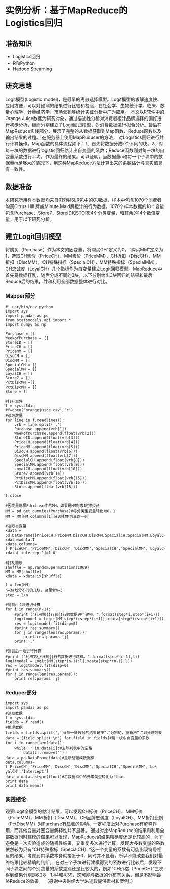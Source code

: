 # 实例分析：基于MapReduce的Logistics回归


## 准备知识

* Logistics回归
* R和Python
* Hadoop Streaming

## 研究思路
Logit模型(Logistic model)，是最早的离散选择模型。Logit模型的求解速度快、应用方便，可以对预测的结果进行比较和检验，在社会学、生物统计学、临床、数量心理学、计量经济学、市场营销等统计实证分析中广为应用。本文以R软件中的Orange Juice数据为研究对象，通过描述性分析对消费者橙汁品牌选择的偏好进行初步分析，继而分别建立了Logit回归模型，对消费数据进行拟合分析。最后在MapReduce实践部分，展示了完整的从数据获取到Map函数、Reduce函数以及输出结果的过程。在服务器上使用MapRuducer的方法， 对Logistics回归进行并行计算操作。Map函数的具体流程如下：1、首先将数据分成k个不同的块。2、对每一块的数据进行logistic回归估计出自变量的系数；Reduce函数则对每一块的自变量系数进行平均，作为最终的结果。可以证明，当数据量n和每一个子块中的数据量m足够大的情况下，用这种MapReduce方法计算出来的系数估计与真实值具有一致性。
## 数据准备
本研究所用样本数据均来自R软件ISLR包中的OJ数据，样本中包含1070个消费者购买Citrus Hill 牌或Minute Maid牌橙汁的行为数据。1070个样本数据的18个变量包含Purchase、Store7、StoreID和STORE4个分类变量，和其余的14个数值变量，用于以下研究分析。

## 建立Logit回归模型

将购买（Purchase）作为本文的因变量，将购买CH”定义为0，“购买MM”定义为1，选取CH售价（PriceCH），MM售价（PriceMM），CH折扣（DiscCH），MM折扣（DiscMM），CH特殊指标（SpecialCH），MM特殊指标（SpecialMM），CH忠诚度（LoyalCH）几个指标作为自变量建立Logit回归模型。MapReduce中首先将数据打乱，随后分成不同的3块，以下分别给出3块回归的结果和最后Reduce后的结果，并和利用全部数据整体进行对比。


### Mapper部分


	#! usr/bin/env python
	import sys
	import pandas as pd
	from statsmodels.api import *
	import numpy as np
	
	Purchase = []
	WeekofPurchase = []
	StoreID = []
	PriceCH = []
	PriceMM = []
	DiscCH = []
	DiscMM = []
	SpecialCH = []
	SpecialMM = []
	LoyalCH = []
	Store7 = []
	PctDiscMM =[]
	PctDiscMM = []
	Store = []

	#打开文件
	f = sys.stdin
	#f=open('orangejuice.csv','r')
	#读取数据
	for line in f.readlines():
	    vrb = line.split(',')
	    Purchase.append(vrb[1])
	    WeekofPurchase.append(float(vrb[2]))
	    StoreID.append(float(vrb[3]))
	    PriceCH.append(float(vrb[4]))
	    PriceMM.append(float(vrb[5]))
	    DiscCH.append(float(vrb[6]))
	    DiscMM.append(float(vrb[7]))
	    SpecialCH.append(float(vrb[8]))
	    SpecialMM.append(float(vrb[9]))
	    LoyalCH.append(float(vrb[10]))
	    Store7.append(vrb[14])
	    PctDiscMM.append(float(vrb[15]))
	    PctDiscMM.append(float(vrb[16]))
	    Store.append(float(vrb[18]))
	    	
	f.close

	#因变量选择PUrchase中的MM，如果是MM则取1否则为0
	MM = pd.get_dummies(Purchase)#将分类型变量转化为0，1
	MM = MM[MM.columns[1]]#选择MM为真的一列
	
	#选取自变量
	xdata = pd.DataFrame([PriceCH,PriceMM,DiscCH,DiscMM,SpecialCH,SpecialMM,LoyalCH])
	xdata=xdata.T                      
	xdata.columns=['PriceCH','PriceMM','DiscCH','DiscMM','SpecialCH','SpecialMM','LoyalCH']
	xdata['intercept']=1.0
	
	#打乱顺序
	shuffle = np.random.permutation(1069)
	MM = MM[shuffle]
	xdata = xdata.ix[shuffle]
	
	l = len(MM)
	n=3#划分不同的几块，这里令n=3
	step = l/n
	
	#对前n-1块进行计算
	for i in range(n-1):
	    #print ("利用第{}行到{}行的数据进行建模。".format(step*i,step*(i+1)))
	    logitmodel = Logit(MM[step*i:step*(i+1)],xdata[step*i:step*(i+1)])
	    res = logitmodel.fit(disp=0)
	    #print res.summary()
	    for j in range(len(res.params)):
	        print res.params [j]
	    print ','
	
	#对最后一块进行计算
	#print ("利用第{}行到{}行的数据进行建模。".format(step*(n-1),l))
	logitmodel = Logit(MM[step*(n-1):l],xdata[step*(n-1):l])
	res = logitmodel.fit(disp=0)
	#print res.summary()
	for j in range(len(res.params)):
	    print res.params [j]


### Reducer部分


	import sys
	import pandas as pd
	#读取数据
	f = sys.stdin
	fields = f.read()
	#整理数据
	fields = fields.split(',')#每一块数据的结果是按“，”分割的，重新用“，”划分成列表
	data = [field.split('\n') for field in fields]#每一块中自变量的系数
	for i in range(len(data)):
	    while '' in data[i]:#去除列表中的空格
	        data[i].remove('')
	data = pd.DataFrame(data)#重新整理成数据框
	data.columns=['PriceCH','PriceMM','DiscCH','DiscMM','SpecialCH','SpecialMM','Lo\
	yalCH','Intercept']
	data = data.astype(float)#将数据框中的元素类型转化为float
	print data
	print data.mean()


### 实践结论
观察Logit全模型的估计结果，可以发现CH标价（PriceCH）、MM标价（PriceMM）、MM折扣（DiscMM）、CH品牌忠诚度（LoyalCH）、MM折扣比例（PctDiscMM）对Purchase有显著的影响。一定程度上对Purchase有解释作用，而其他变量对因变量解释性并不显著。通过对比MapReduce的结果和利用全部数据同时建模的结果可以发现，MapReduce的结果精确度还是比较高的，为了避免是一次实验造成的随机性结果，又重复多次进行计算，发现大多数变量的系数依然较为只有“CH特殊指标（SpecialCH）“这一个变量的系数有可能出现符号相反的结果，考虑到其系数本身就接近于0，同时并不显著，所以不能改变我们对最终结果比较精确的判断。在对三个子块进行建模得到的系数进行比较后，发现不同子块之间的个别变量的系数差别还是比较大的，例如“CH价格（PriceCH）”三次得到结果分别是6.28，1.44和4.39，这可能与数据的分布有关系，但是不影响最终Reduce的效果。
（感谢中央财经大学朱述政提供素材和案例。）